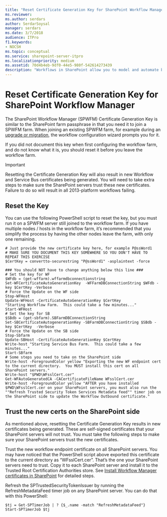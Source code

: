 ```yaml
---
title: "Reset Certificate Generation Key for SharePoint Workflow Manager"
ms.reviewer: 
ms.author: serdars
author: SerdarSoysal
manager: serdars
ms.date: 3/7/2018
audience: ITPro
f1.keywords:
- NOCSH
ms.topic: conceptual
ms.service: sharepoint-server-itpro
ms.localizationpriority: medium
ms.assetid: 70d4b4eb-9df0-44e5-980f-542614273439
description: "Workflows in SharePoint allow you to model and automate business processes. These business processes can range from simple to complex. But most importantly, workflow lets users focus on doing the work -- rather than managing the workflow."
---
```


# Reset Certificate Generation Key for SharePoint Workflow Manager

The SharePoint Workflow Manager (SPWFM) Certificate Generation Key is similar to the SharePoint farm passphrase in that you need it to join a SPWFM farm. When joining an existing SPWFM farm, for example during an [upgrade or migration](https://joshroark.com/upgrading-sharepoint-and-wfm-at-the-same-time/), the workflow configuration wizard prompts you for it.

If you did not document this key when first configuring the workflow farm, and do not know what it is, you should reset it before you leave the workflow farm.

> [!Important]
> Resetting the Certificate Generation Key will also result in new Workflow and Service Bus certificates being generated. You will need to take extra steps to make sure the SharePoint servers trust these new certificates. Failure to do so will result in all 2013-platform workflows failing.

## Reset the Key

You can use the following PowerShell script to reset the key, but you must run it on a SPWFM server still joined to the workflow farm. If you have multiple nodes / hosts in the workflow farm, it’s recommended that you simplify the process by having the other nodes leave the farm, with only one remaining.

 ```
 # Just provide the new certificate key here, for example P@ssWord1
# MAKE SURE YOU DOCUMENT THIS KEY SOMEWHERE SO YOU DON'T HAVE TO REPEAT THIS EXERCISE
$CertKey = convertto-securestring "P@ssWord1" -asplaintext -force
 
### You should NOT have to change anything below this line ###
# Set the key for WF
$WFdb = (get-wffarm).wffarmdbconnectionstring
Set-WFCertificateAutoGenerationKey  -WFFarmDBConnectionString $WFdb -key $CertKey -Verbose
# Force the Update on the WF side
Stop-WFHost
Update-WFHost -CertificateAutoGenerationKey $CertKey
"Starting Workflow Farm.  This could take a few minutes..."
Start-WFHost
# Set the key for SB
$SBdb = (get-sbfarm).SBFarmDBConnectionString 
Set-SBCertificateAutogenerationKey -SBFarmDBConnectionString $SBdb -key $CertKey  -Verbose
# Force the Update on the SB side
Stop-Sbfarm
Update-SBHost -CertificateAutoGenerationKey $CertKey
Write-host "Starting Service Bus Farm.  This could take a few minutes..."
Start-SBfarm
# Some steps you need to take on the SharePoint side
Write-host -ForegroundColor yellow "Exporting the new WF endpoint cert to the current directory.  You MUST install this cert on all SharePoint servers."
Write-host "$PWD\WFsslCert.cer"
Get-WFAutoGeneratedCA -CACertificateFileName WFsslCert.cer
Write-host -ForegroundColor yellow "AFTER you have installed $PWD\WFsslCert.cer on your SharePoint servers, you must also run the ""Refresh Trusted Security Token Services Metadata feed"" timer job on the SharePoint side to update the Workflow Outbound certificate."
```

## Trust the new certs on the SharePoint side

As mentioned above, resetting the Certificate Generation Key results in new certificates being generated. These are self-signed certificates that your SharePoint servers will not trust. You must take the following steps to make sure your SharePoint servers trust the new certificates.

Trust the new workflow endpoint certificate on all SharePoint servers. You may have noticed that the PowerShell script above exported this certificate to the current directory as “WFsslCert.cer”. That’s the one your SharePoint servers need to trust. Copy it to each SharePoint server and install it to the Trusted Root Certification Authorities store. See [Install Workflow Manager certificates in SharePoint](/sharepoint/governance/install-workflow-manager-certificates-in-sharepoint-server) for detailed steps.

Refresh the SPTrustedSecurityTokenIssuer by running the RefreshMetadataFeed timer job on any SharePoint server. You can do that with this PowerShell:

```
$tj = Get-SPTimerJob | ? {$_.name -match "RefreshMetadataFeed"} 
Start-SPTimerJob $tj
```
